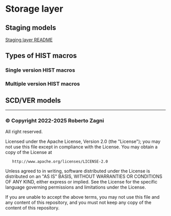 # Storage layer

## Staging models
[Staging layer README](stage/README.md)

## Types of HIST macros

### Single version HIST macros

### Multiple version HIST macros

## SCD/VER models

----
### &#169;  Copyright 2022-2025 Roberto Zagni
All right reserved.

Licensed under the Apache License, Version 2.0 (the "License");
you may not use this file except in compliance with the License.
You may obtain a copy of the License at

       http://www.apache.org/licenses/LICENSE-2.0

Unless agreed to in writing, software
distributed under the License is distributed on an "AS IS" BASIS,
WITHOUT WARRANTIES OR CONDITIONS OF ANY KIND, either express or implied.
See the License for the specific language governing permissions and
limitations under the License.

If you are unable to accept the above terms, you may not use this
file and any content of this repository, and you must not keep any copy
of the content of this repository.
